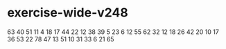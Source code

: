 # exercise-wide-v248
63
40
51
11
4
18
17
44
22
12
38
39
5
23
6
12
55
62
32
12
18
26
42
20
10
17
36
53
22
78
47
13
51
10
31
33
6
21
65
